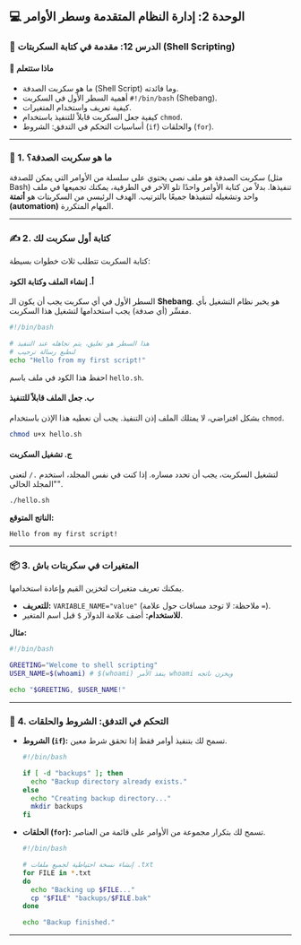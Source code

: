 ## 💻 الوحدة 2: إدارة النظام المتقدمة وسطر الأوامر

### 📘 الدرس 12: مقدمة في كتابة السكربتات (Shell Scripting)

#### 🧠 **ماذا ستتعلم**
* ما هو سكربت الصدفة (Shell Script) وما فائدته.
* أهمية السطر الأول في السكربت `#!/bin/bash` (Shebang).
* كيفية تعريف واستخدام المتغيرات.
* كيفية جعل السكربت قابلاً للتنفيذ باستخدام `chmod`.
* أساسيات التحكم في التدفق: الشروط (`if`) والحلقات (`for`).

---
### 📜 1. ما هو سكربت الصدفة؟
سكربت الصدفة هو ملف نصي يحتوي على سلسلة من الأوامر التي يمكن للصدفة (مثل Bash) تنفيذها. بدلاً من كتابة الأوامر واحدًا تلو الآخر في الطرفية، يمكنك تجميعها في ملف واحد وتشغيله لتنفيذها جميعًا بالترتيب. الهدف الرئيسي من السكربتات هو **أتمتة (automation)** المهام المتكررة.

---
### ✍️ 2. كتابة أول سكربت لك
كتابة السكربت تتطلب ثلاث خطوات بسيطة:

#### **أ. إنشاء الملف وكتابة الكود**
السطر الأول في أي سكربت يجب أن يكون الـ **Shebang**. هو يخبر نظام التشغيل بأي مفسِّر (أي صدفة) يجب استخدامها لتشغيل هذا السكربت.
```bash
#!/bin/bash

# هذا السطر هو تعليق، يتم تجاهله عند التنفيذ
# لنطبع رسالة ترحيب
echo "Hello from my first script!"
```
احفظ هذا الكود في ملف باسم `hello.sh`.

#### **ب. جعل الملف قابلاً للتنفيذ**
بشكل افتراضي، لا يمتلك الملف إذن التنفيذ. يجب أن نعطيه هذا الإذن باستخدام `chmod`.
```bash
chmod u+x hello.sh
```

#### **ج. تشغيل السكربت**
لتشغيل السكربت، يجب أن تحدد مساره. إذا كنت في نفس المجلد، استخدم `./` لتعني "المجلد الحالي".
```bash
./hello.sh
```
**الناتج المتوقع:**
```
Hello from my first script!
```

---
### 📦 3. المتغيرات في سكربتات باش
يمكنك تعريف متغيرات لتخزين القيم وإعادة استخدامها.
* **للتعريف:** `VARIABLE_NAME="value"` (ملاحظة: لا توجد مسافات حول علامة `=`).
* **للاستخدام:** أضف علامة الدولار `$` قبل اسم المتغير.

**مثال:**
```bash
#!/bin/bash

GREETING="Welcome to shell scripting"
USER_NAME=$(whoami) # $(whoami) ينفذ الأمر whoami ويخزن ناتجه

echo "$GREETING, $USER_NAME!"
```
---
### 🔀 4. التحكم في التدفق: الشروط والحلقات

* **الشروط (`if`):**
    تسمح لك بتنفيذ أوامر فقط إذا تحقق شرط معين.
    ```bash
    #!/bin/bash

    if [ -d "backups" ]; then
      echo "Backup directory already exists."
    else
      echo "Creating backup directory..."
      mkdir backups
    fi
    ```

* **الحلقات (`for`):**
    تسمح لك بتكرار مجموعة من الأوامر على قائمة من العناصر.
    ```bash
    #!/bin/bash

    # إنشاء نسخة احتياطية لجميع ملفات .txt
    for FILE in *.txt
    do
      echo "Backing up $FILE..."
      cp "$FILE" "backups/$FILE.bak"
    done

    echo "Backup finished."
    ```
---
